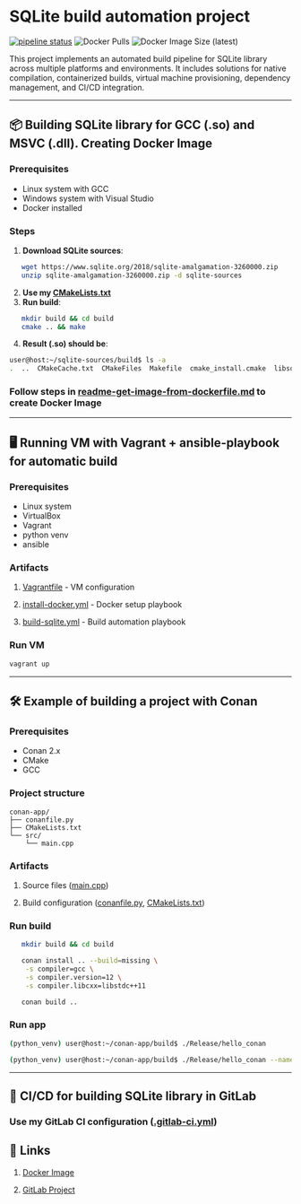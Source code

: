 # SQLite build automation project
[![pipeline status](https://gitlab.com/portableclass-group/infotecs-sqlite/badges/master/pipeline.svg)](https://gitlab.com/portableclass-group/infotecs-sqlite/pipelines)
![Docker Pulls](https://img.shields.io/docker/pulls/portableclass/sqlite-builder)
![Docker Image Size (latest)](https://img.shields.io/docker/image-size/portableclass/sqlite-builder/latest)

This project implements an automated build pipeline for SQLite library across multiple platforms and environments. It includes solutions for native compilation, containerized builds, virtual machine provisioning, dependency management, and CI/CD integration.

---

## 📦 Building SQLite library for GCC (.so) and MSVC (.dll). Creating Docker Image

### Prerequisites
- Linux system with GCC
- Windows system with Visual Studio
- Docker installed

### Steps

1. **Download SQLite sources**:
```bash
   wget https://www.sqlite.org/2018/sqlite-amalgamation-3260000.zip
   unzip sqlite-amalgamation-3260000.zip -d sqlite-sources
```

2. **Use my [CMakeLists.txt](https://)**
3. **Run build**:
```bash
   mkdir build && cd build
   cmake .. && make
```
4. **Result (.so) should be**:
```bash
user@host:~/sqlite-sources/build$ ls -a
.  ..  CMakeCache.txt  CMakeFiles  Makefile  cmake_install.cmake  libsqlite3.so
```

### Follow steps in [readme-get-image-from-dockerfile.md](https://) to create Docker Image






---
## 🖥️ Running VM with Vagrant + ansible-playbook for automatic build

### Prerequisites
- Linux system
- VirtualBox
- Vagrant
- python venv
- ansible

### Artifacts
1. [Vagrantfile](https://) - VM configuration

2. [install-docker.yml](https://) - Docker setup playbook

3. [build-sqlite.yml](https://) - Build automation playbook

### Run VM
```bash
vagrant up
```


---
## 🛠️ Example of building a project with Conan

### Prerequisites
- Conan 2.x
- CMake
- GCC

### Project structure
```text
conan-app/
├── conanfile.py
├── CMakeLists.txt
└── src/
    └── main.cpp
```

### Artifacts
1. Source files ([main.cpp](https://))

2. Build configuration ([conanfile.py](https://), [CMakeLists.txt](https://))

### Run build

```bash
   mkdir build && cd build

   conan install .. --build=missing \
    -s compiler=gcc \
    -s compiler.version=12 \
    -s compiler.libcxx=libstdc++11

   conan build ..
```
### Run app
```bash
(python_venv) user@host:~/conan-app/build$ ./Release/hello_conan 

(python_venv) user@host:~/conan-app/build$ ./Release/hello_conan --name=Conan
```
---
## 🚀 CI/CD for building SQLite library in GitLab

### Use my GitLab CI configuration ([.gitlab-ci.yml](https://))

## 🔗 Links

1. [Docker Image](https://hub.docker.com/repository/docker/portableclass/sqlite-builder/general)

2. [GitLab Project](https://gitlab.com/portableclass-group/infotecs-sqlite)

